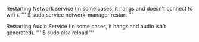 Restarting Network service (In some cases, it hangs and doesn't connect to wifi ).
'''
$ sudo service network-manager restart
'''

Restarting Audio Service (In some cases, it hangs and audio isn't generated).
'''
$ sudo alsa reload
'''
